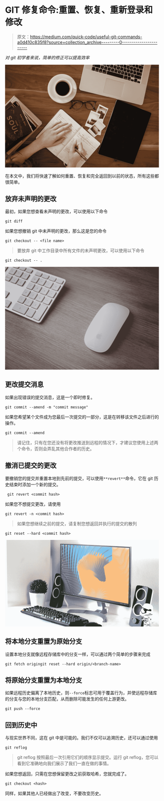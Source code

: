# GIT 修复命令:重置、恢复、重新登录和修改

> 原文：<https://medium.com/quick-code/useful-git-commands-a0d410c835f8?source=collection_archive---------0----------------------->

*对 git 初学者来说，简单的修正可以提高效率*

![](img/410a8e1f39efa610553beac834c8c173.png)

在本文中，我们将快速了解如何重置、恢复和完全返回到以前的状态，所有这些都很简单。

## 放弃未声明的更改

最初，如果您想查看未声明的更改，可以使用以下命令

```
git diff
```

如果您想撤销 git 中未声明的更改，那么这是您的命令

```
git checkout -- <file name>
```

> 要放弃 git 中工作目录中所有文件的未声明更改，可以使用以下命令

```
git checkout -- .
```

![](img/f8b9d52d477c7abf1f27390b96c533ec.png)

## 更改提交消息

如果出现错误的提交消息，这是一个即时修复。

```
git commit --amend -m "commit message"
```

如果您希望某个文件成为您最后一次提交的一部分，这是在转移该文件之后进行的操作。

```
git commit --amend
```

> 请记住，只有在您还没有将更改推送到远程的情况下，才建议您使用上述两个命令，否则会弄乱其他合作者的历史。

## 撤消已提交的更改

要撤销您的提交并重置本地到先前的提交，可以使用`**revert**`命令，它在 git 历史结束时添加一个新的提交。

```
 git revert <commit hash>
```

如果您不想提交更改，请使用

```
git revert -n <commit hash> 
```

> 如果您想继续之前的提交，请复制您想返回并执行的提交的散列

```
git reset --hard <commit hash>
```

![](img/f1122a855a7d001926266ce9199908ca.png)

## 将本地分支重置为原始分支

设置本地分支就像远程存储库中的分支一样，可以通过两个简单的步骤来完成

```
git fetch origingit reset --hard origin/<branch-name>
```

## 将原始分支重置为本地分支

如果远程历史偏离了本地历史，则`--force`标志可用于覆盖行为，并使远程存储库的分支与您的本地分支匹配，从而删除可能发生的任何上游更改。

```
git push --force
```

## 回到历史中

与现实世界不同，这在 git 中是可能的。我们不仅可以追溯历史，还可以通过使用

```
git reflog
```

> git reflog 按照最后一次引用它们的顺序显示提交。运行 git reflog，您可以看到它准确地向我们展示了我们一直在做的事情。

如果您想返回，只需在您想保留更改之前获取哈希，您就完成了。

```
git checkout <hash>
```

同样，如果其他人已经做出了改变，不要改变历史。